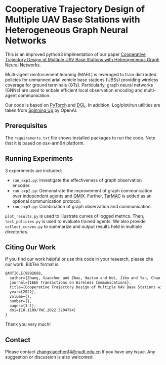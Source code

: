 # Cooperative Trajectory Design of Multiple UAV Base Stations with Heterogeneous Graph Neural Networks

This is an improved python3 implmentation of our paper [Cooperative Trajectory Design of Multiple UAV Base Stations with Heterogeneous Graph Neural Networks](https://ieeexplore.ieee.org/document/9892688). 

Multi-agent reinforcement learning (MARL) is leveraged to train distrbuted policies for unmanned arial vehicle base stations (UBSs) providing wireless coverage for ground terminals (GTs). Particularly, graph neural networks (GNNs) are used to enbale efficient local observation encoding and multi-agent communication. 

Our code is based on [PyTorch](https://pytorch.org) and [DGL](https://www.dgl.ai). In addition, Log/plot/run utilities are taken from [Spinning Up](https://github.com/openai/spinningup) by OpenAI. 

## Prerequisites

The `requirements.txt` file shows installed packages to run the code. Note that it is based on osx-arm64 platform. 

## Running Experiments

3 experiments are included:
* `run_exp1.py`: Investigate the effectiveness of graph observation encoder.
* `run_exp2.py`: Demonstrate the improvement of graph communication over independent agents and [QMIX](https://arxiv.org/abs/1803.11485). Further, [TarMAC](https://arxiv.org/abs/1810.11187) is added as an optional communication protocol.
* `run_exp3.py`: Combination of graph observation and communication.

`plot_results.py` is used to illustrate curves of logged metrics. Then, `test_policies.py` is used to evaluate trained agents. We also provide `collect_curves.py` to summarize and output results held in multiple directories.

## Citing Our Work

If you find our work helpful or use this code in your research, please cite our work. BibTex format is 

```tex
@ARTICLE{9892688,
  author={Zhang, Xiaochen and Zhao, Haitao and Wei, Jibo and Yan, Chao and Xiong, Jun and Liu, Xiaoran},  
  journal={IEEE Transactions on Wireless Communications},   
  title={Cooperative Trajectory Design of Multiple UAV Base Stations with Heterogeneous Graph Neural Networks},   
  year={2022},  
  volume={},  
  number={},  
  pages={1-1},  
  doi={10.1109/TWC.2022.3204794}
}
```
Thank you very much!

## Contact

Please contact zhangxiaochen14@nudt.edu.cn if you have any issue. Any suggestion or discussion is also welcomed.
